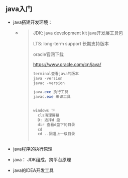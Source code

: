 ## java入门

- java搭建开发环境：

  - > JDK: java development kit java开发展工具包 
    >
    > LTS: long-term support 长期支持版本
    >
    > oracle官网下载
    >
    > https://www.oracle.com/cn/java/
    >
    > ```java
    > terminal查看java的版本
    > java -version
    > javac -version
    > 
    > java.exe 执行工具
    > javac.exe 编译工具
    >   
    > ```
    >
    > ```java
    > windows 下
    >   cls清理屏幕
    >   D: 选择d 盘
    >   dir 查看d盘下的目录 
    >   cd 
    >   cd ..回退上一级目录
    >   
    > ```
    >
    > 

- java程序的执行原理
- java： JDK组成，跨平台原理



- java的IDEA开发工具